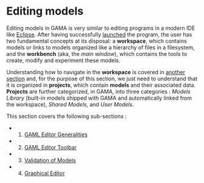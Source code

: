 
# Editing models



Editing models in GAMA is very similar to editing programs in a modern IDE like [Eclipse](http://www). After having successfully [launched](Launching) the program, the user has two fundamental concepts at its disposal: a **workspace**, which contains models or links to models organized like a hierarchy of files in a filesystem, and the **workbench** (aka, the _main window_), which contains the tools to create, modify and experiment these models.

Understanding how to navigate in the **workspace** is covered in [another section](NavigatingWorkspace) and, for the purpose of this section, we just need to understand that it is organized in **projects**, which contain **models** and their associated data. **Projects** are further categorized, in GAMA, into three categories : _Models Library_ (built-in models shipped with GAMA and automatically linked from the workspace), _Shared Models_, and _User Models_.

This section covers the following sub-sections :

  * 1. [GAML Editor Generalities](GamlEditorGeneralities)
  * 2. [GAML Editor Toolbar](GamlEditorToolbar)
  * 3. [Validation of Models](ValidationOfModels)
  * 4. [Graphical Editor](GraphicalEditor)